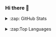 ### Hi there 👋

<details>
  <summary>:zap: GitHub Stats</summary>

 <img align="left" alt="IhorKytsak GitHub Stats" src="https://github-readme-stats.vercel.app/api?username=IhorKytsak&hide=stars&show_icons=true&hide_border=true" />

</details>

<br />

<details>
  <summary>:zap:Top Languages</summary>

 <img align="left" alt="IhorKytsak GitHub Languages" src="https://github-readme-stats.vercel.app/api/top-langs/?username=IhorKytsak&layout=compact" />

</details>
